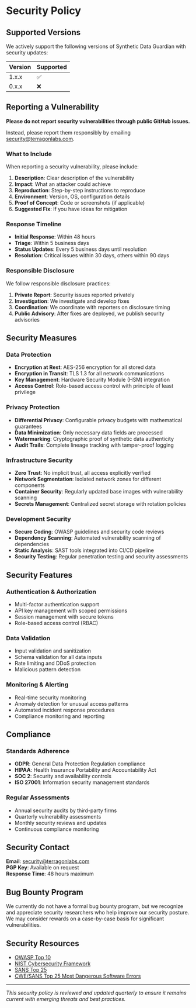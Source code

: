 # Security Policy

## Supported Versions

We actively support the following versions of Synthetic Data Guardian with security updates:

| Version | Supported          |
| ------- | ------------------ |
| 1.x.x   | :white_check_mark: |
| 0.x.x   | :x:                |

## Reporting a Vulnerability

**Please do not report security vulnerabilities through public GitHub issues.**

Instead, please report them responsibly by emailing [security@terragonlabs.com](mailto:security@terragonlabs.com).

### What to Include

When reporting a security vulnerability, please include:

1. **Description**: Clear description of the vulnerability
2. **Impact**: What an attacker could achieve
3. **Reproduction**: Step-by-step instructions to reproduce
4. **Environment**: Version, OS, configuration details
5. **Proof of Concept**: Code or screenshots (if applicable)
6. **Suggested Fix**: If you have ideas for mitigation

### Response Timeline

- **Initial Response**: Within 48 hours
- **Triage**: Within 5 business days
- **Status Updates**: Every 5 business days until resolution
- **Resolution**: Critical issues within 30 days, others within 90 days

### Responsible Disclosure

We follow responsible disclosure practices:

1. **Private Report**: Security issues reported privately
2. **Investigation**: We investigate and develop fixes
3. **Coordination**: We coordinate with reporters on disclosure timing
4. **Public Advisory**: After fixes are deployed, we publish security advisories

## Security Measures

### Data Protection

- **Encryption at Rest**: AES-256 encryption for all stored data
- **Encryption in Transit**: TLS 1.3 for all network communications
- **Key Management**: Hardware Security Module (HSM) integration
- **Access Control**: Role-based access control with principle of least privilege

### Privacy Protection

- **Differential Privacy**: Configurable privacy budgets with mathematical guarantees
- **Data Minimization**: Only necessary data fields are processed
- **Watermarking**: Cryptographic proof of synthetic data authenticity
- **Audit Trails**: Complete lineage tracking with tamper-proof logging

### Infrastructure Security

- **Zero Trust**: No implicit trust, all access explicitly verified
- **Network Segmentation**: Isolated network zones for different components
- **Container Security**: Regularly updated base images with vulnerability scanning
- **Secrets Management**: Centralized secret storage with rotation policies

### Development Security

- **Secure Coding**: OWASP guidelines and security code reviews
- **Dependency Scanning**: Automated vulnerability scanning of dependencies
- **Static Analysis**: SAST tools integrated into CI/CD pipeline
- **Security Testing**: Regular penetration testing and security assessments

## Security Features

### Authentication & Authorization

- Multi-factor authentication support
- API key management with scoped permissions
- Session management with secure tokens
- Role-based access control (RBAC)

### Data Validation

- Input validation and sanitization
- Schema validation for all data inputs
- Rate limiting and DDoS protection
- Malicious pattern detection

### Monitoring & Alerting

- Real-time security monitoring
- Anomaly detection for unusual access patterns
- Automated incident response procedures
- Compliance monitoring and reporting

## Compliance

### Standards Adherence

- **GDPR**: General Data Protection Regulation compliance
- **HIPAA**: Health Insurance Portability and Accountability Act
- **SOC 2**: Security and availability controls
- **ISO 27001**: Information security management standards

### Regular Assessments

- Annual security audits by third-party firms
- Quarterly vulnerability assessments
- Monthly security reviews and updates
- Continuous compliance monitoring

## Security Contact

**Email**: [security@terragonlabs.com](mailto:security@terragonlabs.com)  
**PGP Key**: Available on request  
**Response Time**: 48 hours maximum  

## Bug Bounty Program

We currently do not have a formal bug bounty program, but we recognize and appreciate security researchers who help improve our security posture. We may consider rewards on a case-by-case basis for significant vulnerabilities.

## Security Resources

- [OWASP Top 10](https://owasp.org/www-project-top-ten/)
- [NIST Cybersecurity Framework](https://www.nist.gov/cyberframework)
- [SANS Top 25](https://www.sans.org/top25-software-errors/)
- [CWE/SANS Top 25 Most Dangerous Software Errors](https://cwe.mitre.org/top25/)

---

*This security policy is reviewed and updated quarterly to ensure it remains current with emerging threats and best practices.*